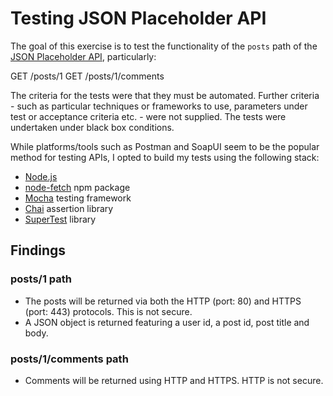 # Testing JSON Placeholder API

The goal of this exercise is to test the functionality of the `posts` path of the [JSON Placeholder API](https://github.com/typicode/jsonplaceholder), particularly:

GET /posts/1
GET /posts/1/comments

The criteria for the tests were that they must be automated. Further criteria - such as particular techniques or frameworks to use, parameters under test or acceptance criteria etc. - were not supplied. The tests were undertaken under black box conditions.

While platforms/tools such as Postman and SoapUI seem to be the popular method for testing APIs, I opted to build my tests using the following stack:

- [Node.js](https://nodejs.org/en/)
- [node-fetch](https://www.npmjs.com/package/node-fetch) npm package
- [Mocha](https://mochajs.org/) testing framework
- [Chai](https://www.chaijs.com/) assertion library
- [SuperTest](https://github.com/visionmedia/supertest) library

## Findings

### posts/1 path
- The posts will be returned via both the HTTP (port: 80) and HTTPS (port: 443) protocols. This is not secure.
- A JSON object is returned featuring a user id, a post id, post title and body.

### posts/1/comments path
- Comments will be returned using HTTP and HTTPS. HTTP is not secure.
